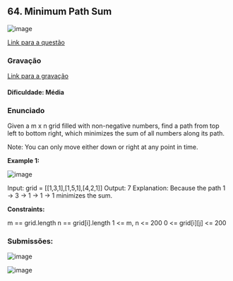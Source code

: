 ## 64. Minimum Path Sum

![image](images/title.png)

[Link para a questão](https://leetcode.com/problems/minimum-path-sum/description/)

### Gravação

[Link para a gravação](https://youtu.be/aidKLpYVggk)

#### Dificuldade: Média

### Enunciado

Given a m x n grid filled with non-negative numbers, find a path from top left to bottom right, which minimizes the sum of all numbers along its path.

Note: You can only move either down or right at any point in time.


**Example 1:**

![image](images/example.png)

Input: grid = [[1,3,1],[1,5,1],[4,2,1]]
Output: 7
Explanation: Because the path 1 → 3 → 1 → 1 → 1 minimizes the sum.

**Constraints:**

m == grid.length
n == grid[i].length
1 <= m, n <= 200
0 <= grid[i][j] <= 200

### Submissões: 

![image](images/submissions.png)

![image](images/accptd.png)